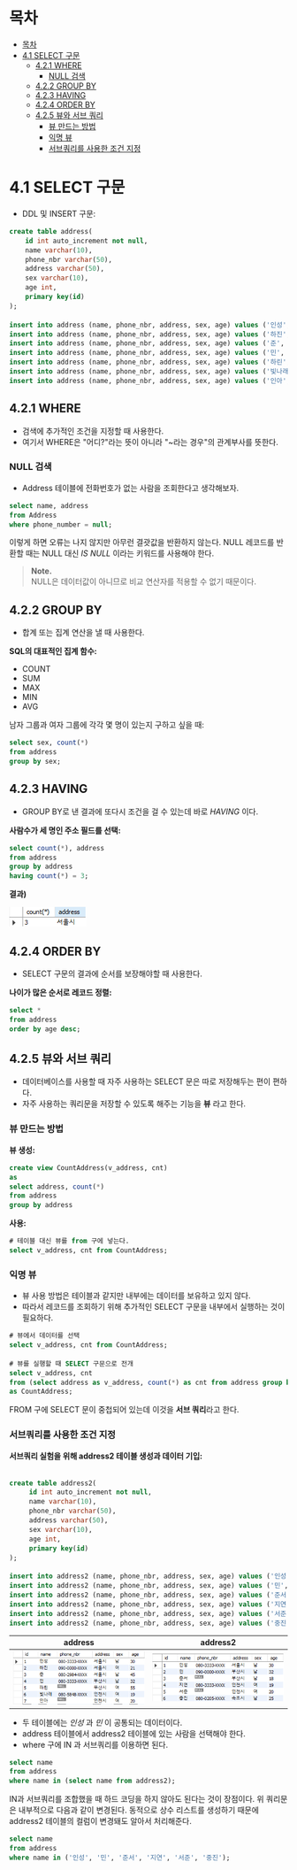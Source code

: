 # 목차

- [목차](#목차)
- [4.1 SELECT 구문](#41-select-구문)
  - [4.2.1 WHERE](#421-where)
    - [NULL 검색](#null-검색)
  - [4.2.2 GROUP BY](#422-group-by)
  - [4.2.3 HAVING](#423-having)
  - [4.2.4 ORDER BY](#424-order-by)
  - [4.2.5 뷰와 서브 쿼리](#425-뷰와-서브-쿼리)
    - [뷰 만드는 방법](#뷰-만드는-방법)
    - [익명 뷰](#익명-뷰)
    - [서브쿼리를 사용한 조건 지정](#서브쿼리를-사용한-조건-지정)

# 4.1 SELECT 구문

- DDL 및 INSERT 구문:

```sql
create table address(
	id int auto_increment not null,
    name varchar(10),
    phone_nbr varchar(50),
    address varchar(50),
    sex varchar(10),
    age int,
    primary key(id)
);

insert into address (name, phone_nbr, address, sex, age) values ('인성', '080-3333-XXXX', '서울시', '남', 30);
insert into address (name, phone_nbr, address, sex, age) values ('하진', '090-0000-XXXX', '서울시', '여', 21);
insert into address (name, phone_nbr, address, sex, age) values ('준', '080-2984-XXXX', '서울시', '남', 45);
insert into address (name, phone_nbr, address, sex, age) values ('민', '080-3333-XXXX', '부산시', '남', 32);
insert into address (name, phone_nbr, address, sex, age) values ('하린', null, '부산시', '여', 55);
insert into address (name, phone_nbr, address, sex, age) values ('빛나래', '080-5848-XXXX', '인천시', '여', 19);
insert into address (name, phone_nbr, address, sex, age) values ('인아', null, '인천시', '여', 20);
```

## 4.2.1 WHERE

- 검색에 추가적인 조건을 지정할 때 사용한다.
- 여기서 WHERE은 "어디?"라는 뜻이 아니라 "~라는 경우"의 관계부사를 뜻한다. 

### NULL 검색

- Address 테이블에 전화번호가 없는 사람을 조회한다고 생각해보자.

```sql
select name, address
from Address
where phone_number = null;
```

이렇게 하면 오류는 나지 않지만 아무런 결괏값을 반환하지 않는다.
NULL 레코드를 반환할 때는 NULL 대신 _IS NULL_ 이라는 키워드를 사용해야 한다.

> **Note.**  
> NULL은 데이터값이 아니므로 비교 연산자를 적용할 수 없기 때문이다.

## 4.2.2 GROUP BY

- 합계 또는 집계 연산을 낼 때 사용한다.

**SQL의 대표적인 집계 함수:**
- COUNT
- SUM
- MAX
- MIN
- AVG

남자 그룹과 여자 그룹에 각각 몇 명이 있는지 구하고 싶을 때:

```sql
select sex, count(*)
from address
group by sex;
```

## 4.2.3 HAVING

- GROUP BY로 낸 결과에 또다시 조건을 걸 수 있는데 바로 _HAVING_ 이다.


**사람수가 세 명인 주소 필드를 선택:**

```sql
select count(*), address
from address
group by address
having count(*) = 3;
```

**결과)**

![img_5.png](img_5.png)

## 4.2.4 ORDER BY

- SELECT 구문의 결과에 순서를 보장해야할 때 사용한다.

**나이가 많은 순서로 레코드 정렬:**

```sql
select *
from address
order by age desc;
```

## 4.2.5 뷰와 서브 쿼리

- 데이터베이스를 사용할 때 자주 사용하는 SELECT 문은 따로 저장해두는 편이 편하다.
- 자주 사용하는 쿼리문을 저장할 수 있도록 해주는 기능을 **뷰** 라고 한다.

### 뷰 만드는 방법

**뷰 생성:**
```sql
create view CountAddress(v_address, cnt)
as
select address, count(*)
from address
group by address
```

**사용:**
```sql
# 테이블 대신 뷰를 from 구에 넣는다.
select v_address, cnt from CountAddress;
```

### 익명 뷰

- 뷰 사용 방법은 테이블과 같지만 내부에는 데이터를 보유하고 있지 않다.
- 따라서 레코드를 조회하기 위해 추가적인 SELECT 구문을 내부에서 실행하는 것이 필요하다.

```sql
# 뷰에서 데이터를 선택
select v_address, cnt from CountAddress;

# 뷰를 실행할 때 SELECT 구문으로 전개
select v_address, cnt
from (select address as v_address, count(*) as cnt from address group by address)
as CountAddress;
```

FROM 구에 SELECT 문이 중첩되어 있는데 이것을 **서브 쿼리**라고 한다.

### 서브쿼리를 사용한 조건 지정

**서브쿼리 실험을 위해 address2 테이블 생성과 데이터 기입:**

```sql

create table address2(
     id int auto_increment not null,
     name varchar(10),
     phone_nbr varchar(50),
     address varchar(50),
     sex varchar(10),
     age int,
     primary key(id)
);

insert into address2 (name, phone_nbr, address, sex, age) values ('인성', '080-3333-XXXX', '서울시', '남', 30);
insert into address2 (name, phone_nbr, address, sex, age) values ('민', '090-0000-XXXX', '부산시', '남', 32);
insert into address2 (name, phone_nbr, address, sex, age) values ('준서', null, '부산시', '남', 18);
insert into address2 (name, phone_nbr, address, sex, age) values ('지연', '080-3333-XXXX', '인천시', '여', 19);
insert into address2 (name, phone_nbr, address, sex, age) values ('서준', null, '인천시', '여', 20);
insert into address2 (name, phone_nbr, address, sex, age) values ('중진', '080-0205-XXXX', '속초시', '남', 25);
```

|address|address2|
|:----:|:----:|
|![img_8.png](img_8.png)|![img_7.png](img_7.png)|

- 두 테이블에는 _인성_ 과 _민_ 이 공통되는 데이터이다.
- address 테이블에서 address2 테이블에 있는 사람을 선택해야 한다.
- where 구에 IN 과 서브쿼리를 이용하면 된다.

```sql
select name
from address
where name in (select name from address2);
```

IN과 서브쿼리를 조합했을 때 하드 코딩을 하지 않아도 된다는 것이 장점이다.
위 쿼리문은 내부적으로 다음과 같이 변경된다. 동적으로 상수 리스트를 생성하기 때문에
address2 테이블의 컬럼이 변경돼도 알아서 처리해준다.

```sql
select name
from address
where name in ('인성', '민', '준서', '지연', '서준', '중진');
```